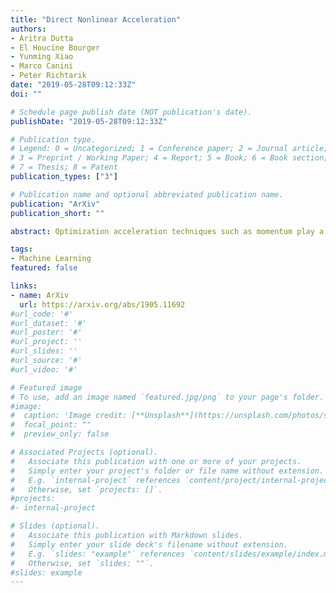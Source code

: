 ```yaml
---
title: "Direct Nonlinear Acceleration"
authors:
- Aritra Dutta
- El Houcine Bourger
- Yunming Xiao
- Marco Canini
- Peter Richtarik
date: "2019-05-28T09:12:33Z"
doi: ""

# Schedule page publish date (NOT publication's date).
publishDate: "2019-05-28T09:12:33Z"

# Publication type.
# Legend: 0 = Uncategorized; 1 = Conference paper; 2 = Journal article;
# 3 = Preprint / Working Paper; 4 = Report; 5 = Book; 6 = Book section;
# 7 = Thesis; 8 = Patent
publication_types: ["3"]

# Publication name and optional abbreviated publication name.
publication: "ArXiv"
publication_short: ""

abstract: Optimization acceleration techniques such as momentum play a key role in state-of-the-art machine learning algorithms. Recently, generic vector sequence extrapolation techniques, such as regularized nonlinear acceleration (RNA) of Scieur et al., were proposed and shown to accelerate fixed point iterations. In contrast to RNA which computes extrapolation coefficients by (approximately) setting the gradient of the objective function to zero at the extrapolated point, we propose a more direct approach, which we call direct nonlinear acceleration (DNA). In DNA, we aim to minimize (an approximation of) the function value at the extrapolated point instead. We adopt a regularized approach with regularizers designed to prevent the model from entering a region in which the functional approximation is less precise. While the computational cost of DNA is comparable to that of RNA, our direct approach significantly outperforms RNA on both synthetic and real-world datasets. While the focus of this paper is on convex problems, we obtain very encouraging results in accelerating the training of neural networks.

tags:
- Machine Learning
featured: false

links:
- name: ArXiv
  url: https://arxiv.org/abs/1905.11692
#url_code: '#'
#url_dataset: '#'
#url_poster: '#'
#url_project: ''
#url_slides: ''
#url_source: '#'
#url_video: '#'

# Featured image
# To use, add an image named `featured.jpg/png` to your page's folder. 
#image:
#  caption: 'Image credit: [**Unsplash**](https://unsplash.com/photos/s9CC2SKySJM)'
#  focal_point: ""
#  preview_only: false

# Associated Projects (optional).
#   Associate this publication with one or more of your projects.
#   Simply enter your project's folder or file name without extension.
#   E.g. `internal-project` references `content/project/internal-project/index.md`.
#   Otherwise, set `projects: []`.
#projects:
#- internal-project

# Slides (optional).
#   Associate this publication with Markdown slides.
#   Simply enter your slide deck's filename without extension.
#   E.g. `slides: "example"` references `content/slides/example/index.md`.
#   Otherwise, set `slides: ""`.
#slides: example
---
```


